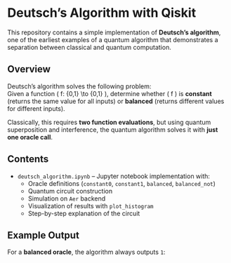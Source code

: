 # Deutsch’s Algorithm with Qiskit

This repository contains a simple implementation of **Deutsch’s algorithm**, one of the earliest examples of a quantum algorithm that demonstrates a separation between classical and quantum computation.

## Overview

Deutsch’s algorithm solves the following problem:  
Given a function \( f: \{0,1\} \to \{0,1\} \), determine whether \( f \) is **constant** (returns the same value for all inputs) or **balanced** (returns different values for different inputs).

Classically, this requires **two function evaluations**, but using quantum superposition and interference, the quantum algorithm solves it with **just one oracle call**.

## Contents

- `deutsch_algorithm.ipynb` – Jupyter notebook implementation with:
  - Oracle definitions (`constant0`, `constant1`, `balanced`, `balanced_not`)
  - Quantum circuit construction
  - Simulation on `Aer` backend
  - Visualization of results with `plot_histogram`
  - Step-by-step explanation of the circuit

## Example Output

For a **balanced oracle**, the algorithm always outputs `1`:

